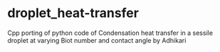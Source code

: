 # droplet_heat-transfer
Cpp porting of python code of Condensation heat transfer in a sessile droplet at varying Biot number and contact angle by Adhikari
